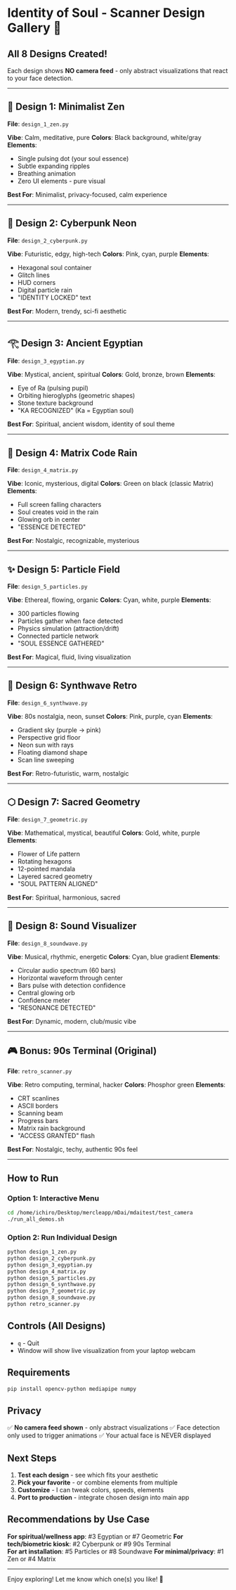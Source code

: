 # Identity of Soul - Scanner Design Gallery 🎨

## All 8 Designs Created!

Each design shows **NO camera feed** - only abstract visualizations that react to your face detection.

---

## 🧘 Design 1: Minimalist Zen
**File**: `design_1_zen.py`

**Vibe**: Calm, meditative, pure
**Colors**: Black background, white/gray
**Elements**:
- Single pulsing dot (your soul essence)
- Subtle expanding ripples
- Breathing animation
- Zero UI elements - pure visual

**Best For**: Minimalist, privacy-focused, calm experience

---

## 🌃 Design 2: Cyberpunk Neon
**File**: `design_2_cyberpunk.py`

**Vibe**: Futuristic, edgy, high-tech
**Colors**: Pink, cyan, purple
**Elements**:
- Hexagonal soul container
- Glitch lines
- HUD corners
- Digital particle rain
- "IDENTITY LOCKED" text

**Best For**: Modern, trendy, sci-fi aesthetic

---

## 𓂀 Design 3: Ancient Egyptian
**File**: `design_3_egyptian.py`

**Vibe**: Mystical, ancient, spiritual
**Colors**: Gold, bronze, brown
**Elements**:
- Eye of Ra (pulsing pupil)
- Orbiting hieroglyphs (geometric shapes)
- Stone texture background
- "KA RECOGNIZED" (Ka = Egyptian soul)

**Best For**: Spiritual, ancient wisdom, identity of soul theme

---

## 💚 Design 4: Matrix Code Rain
**File**: `design_4_matrix.py`

**Vibe**: Iconic, mysterious, digital
**Colors**: Green on black (classic Matrix)
**Elements**:
- Full screen falling characters
- Soul creates void in the rain
- Glowing orb in center
- "ESSENCE DETECTED"

**Best For**: Nostalgic, recognizable, mysterious

---

## ✨ Design 5: Particle Field
**File**: `design_5_particles.py`

**Vibe**: Ethereal, flowing, organic
**Colors**: Cyan, white, purple
**Elements**:
- 300 particles flowing
- Particles gather when face detected
- Physics simulation (attraction/drift)
- Connected particle network
- "SOUL ESSENCE GATHERED"

**Best For**: Magical, fluid, living visualization

---

## 🌅 Design 6: Synthwave Retro
**File**: `design_6_synthwave.py`

**Vibe**: 80s nostalgia, neon, sunset
**Colors**: Pink, purple, cyan
**Elements**:
- Gradient sky (purple → pink)
- Perspective grid floor
- Neon sun with rays
- Floating diamond shape
- Scan line sweeping

**Best For**: Retro-futuristic, warm, nostalgic

---

## ⬡ Design 7: Sacred Geometry
**File**: `design_7_geometric.py`

**Vibe**: Mathematical, mystical, beautiful
**Colors**: Gold, white, purple
**Elements**:
- Flower of Life pattern
- Rotating hexagons
- 12-pointed mandala
- Layered sacred geometry
- "SOUL PATTERN ALIGNED"

**Best For**: Spiritual, harmonious, sacred

---

## 🎵 Design 8: Sound Visualizer
**File**: `design_8_soundwave.py`

**Vibe**: Musical, rhythmic, energetic
**Colors**: Cyan, blue gradient
**Elements**:
- Circular audio spectrum (60 bars)
- Horizontal waveform through center
- Bars pulse with detection confidence
- Central glowing orb
- Confidence meter
- "RESONANCE DETECTED"

**Best For**: Dynamic, modern, club/music vibe

---

## 🎮 Bonus: 90s Terminal (Original)
**File**: `retro_scanner.py`

**Vibe**: Retro computing, terminal, hacker
**Colors**: Phosphor green
**Elements**:
- CRT scanlines
- ASCII borders
- Scanning beam
- Progress bars
- Matrix rain background
- "ACCESS GRANTED" flash

**Best For**: Nostalgic, techy, authentic 90s feel

---

## How to Run

### Option 1: Interactive Menu
```bash
cd /home/ichiro/Desktop/mercleapp/mDai/mdaitest/test_camera
./run_all_demos.sh
```

### Option 2: Run Individual Design
```bash
python design_1_zen.py
python design_2_cyberpunk.py
python design_3_egyptian.py
python design_4_matrix.py
python design_5_particles.py
python design_6_synthwave.py
python design_7_geometric.py
python design_8_soundwave.py
python retro_scanner.py
```

## Controls (All Designs)
- `q` - Quit
- Window will show live visualization from your laptop webcam

## Requirements
```bash
pip install opencv-python mediapipe numpy
```

## Privacy
✅ **No camera feed shown** - only abstract visualizations
✅ Face detection only used to trigger animations
✅ Your actual face is NEVER displayed

## Next Steps

1. **Test each design** - see which fits your aesthetic
2. **Pick your favorite** - or combine elements from multiple
3. **Customize** - I can tweak colors, speeds, elements
4. **Port to production** - integrate chosen design into main app

## Recommendations by Use Case

**For spiritual/wellness app**: #3 Egyptian or #7 Geometric
**For tech/biometric kiosk**: #2 Cyberpunk or #9 90s Terminal  
**For art installation**: #5 Particles or #8 Soundwave
**For minimal/privacy**: #1 Zen or #4 Matrix

---

Enjoy exploring! Let me know which one(s) you like! 🌟




